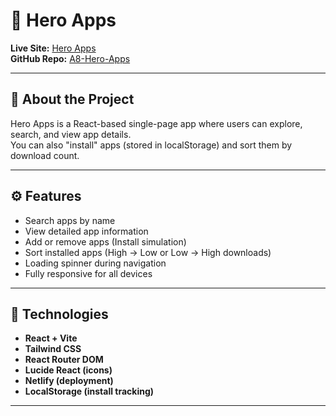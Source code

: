 # 🎯 Hero Apps

**Live Site:** [Hero Apps](https://celebrated-gumdrop-a83702.netlify.app/apps)  
**GitHub Repo:** [A8-Hero-Apps](https://github.com/mehedihasan53/A8-Hero-Apps.git)

---

## 📝 About the Project

Hero Apps is a React-based single-page app where users can explore, search, and view app details.  
You can also "install" apps (stored in localStorage) and sort them by download count.

---

## ⚙️ Features

- Search apps by name
- View detailed app information
- Add or remove apps (Install simulation)
- Sort installed apps (High → Low or Low → High downloads)
- Loading spinner during navigation
- Fully responsive for all devices

---

## 🧰 Technologies

- **React + Vite**
- **Tailwind CSS**
- **React Router DOM**
- **Lucide React (icons)**
- **Netlify (deployment)**
- **LocalStorage (install tracking)**

---
